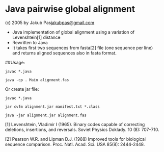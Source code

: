 # Java pairwise global alignment

(c) 2005 by Jakub Pas<jakubpas@gmail.com>


* Java implementation of global alignment using a variation of Levenshtein[1] distance
* Rewritten to Java
* It takes first two sequences from fasta[2] file (one sequence per line) and returns aligned sequences
also in fasta format.

##Usage:

`javac *.java`

`java -cp . Main alignment.fas`

Or create jar file:

`javac *.java`

`jar cvfm alignment.jar manifest.txt *.class`

`java -jar alignment.jar alignment.fas`

[1]  Levenshtein, Vladimir I (1965).
    Binary codes capable of correcting deletions, insertions, and reversals.
    Soviet Physics Doklady. 10 (8): 707–710.

[2] Pearson W.R. and Lipman D.J. (1988)
    Improved tools for biological sequence comparison.
    Proc. Natl. Acad. Sci. USA 85(8): 2444-2448.
